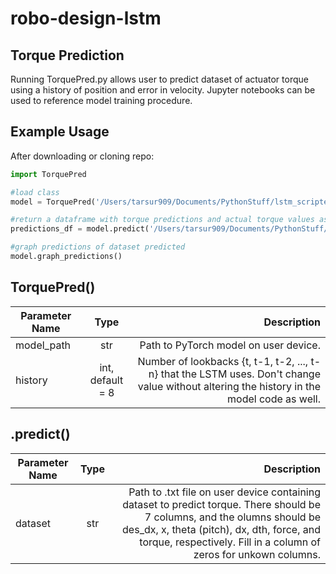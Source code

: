 # robo-design-lstm
## Torque Prediction

Running TorquePred.py allows user to predict dataset of actuator torque using a history of position and error in velocity. Jupyter notebooks can be used to reference model training procedure. 

## Example Usage

After downloading or cloning repo:
```python
import TorquePred

#load class
model = TorquePred('/Users/tarsur909/Documents/PythonStuff/lstm_scripted.pt')

#return a dataframe with torque predictions and actual torque values as columns
predictions_df = model.predict('/Users/tarsur909/Documents/PythonStuff/data/data1.0.txt')

#graph predictions of dataset predicted
model.graph_predictions()
```

## TorquePred()
| Parameter Name        | Type           | Description  |
| ------------- |:-------------:| -----:|
| model_path | str | Path to PyTorch model on user device. |
| history | int, default = 8 | Number of lookbacks {t, t-1, t-2, ..., t-n} that the LSTM uses. Don't change value without altering the history in the model code as well. |

## .predict()
| Parameter Name        | Type           | Description  |
| ------------- |:-------------:| -----:|
| dataset  | str | Path to .txt file on user device containing dataset to predict torque. There should be 7 columns, and the olumns should be des_dx, x, theta (pitch), dx, dth, force, and torque, respectively. Fill in a column of zeros for unkown columns. |
